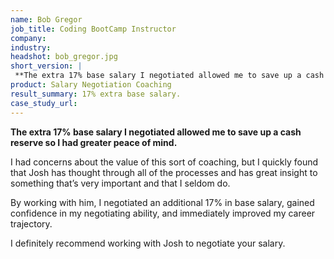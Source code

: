 ```yaml
---
name: Bob Gregor
job_title: Coding BootCamp Instructor
company: 
industry: 
headshot: bob_gregor.jpg
short_version: |
 **The extra 17% base salary I negotiated allowed me to save up a cash reserve so I had greater peace of mind.**
product: Salary Negotiation Coaching
result_summary: 17% extra base salary.
case_study_url: 
---
```


**The extra 17% base salary I negotiated allowed me to save up a cash reserve so I had greater peace of mind.**

I had concerns about the value of this sort of coaching, but I quickly found that Josh has thought through all of the processes and has great insight to something that’s very important and that I seldom do.

By working with him, I negotiated an additional 17% in base salary, gained confidence in my negotiating ability, and immediately improved my career trajectory.

I definitely recommend working with Josh to negotiate your salary.